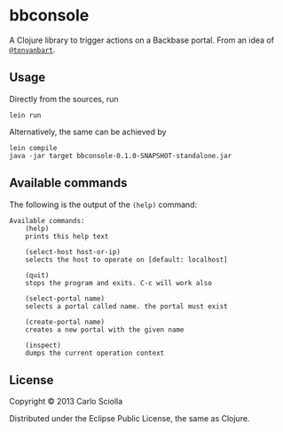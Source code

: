 # bbconsole

A Clojure library to trigger actions on a Backbase portal. From an idea of [`@tonvanbart`](https://github.com/tonvanbart).

## Usage

Directly from the sources, run

    lein run

Alternatively, the same can be achieved by

    lein compile
    java -jar target bbconsole-0.1.0-SNAPSHOT-standalone.jar

## Available commands

The following is the output of the `(help)` command:

```
Available commands:
	(help)
	prints this help text

	(select-host host-or-ip)
	selects the host to operate on [default: localhost]

	(quit)
	stops the program and exits. C-c will work also

	(select-portal name)
	selects a portal called name. the portal must exist

	(create-portal name)
	creates a new portal with the given name

	(inspect)
	dumps the current operation context
```

## License

Copyright © 2013 Carlo Sciolla

Distributed under the Eclipse Public License, the same as Clojure.
